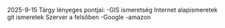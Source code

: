 2025-9-15
Tárgy lényeges pontjai:
-GIS ismeretség
Internet alapismeretek
git ismeretek
Szerver a felsőben
 -Google
 -amazon
